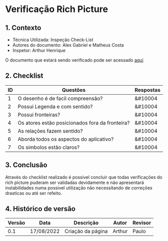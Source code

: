 # Verificação Rich Picture

## 1. Contexto

- Técnica Utilizada: Inspeção Check-List
- Autores do documento: Alex Gabriel e Matheus Costa
- Inspetor: Arthur Henrique
  
O documento que estará sendo verificado pode ser acessado [aqui](../../prerastreabilidade/richPicture/richpicture.md)

## 2. Checklist

| ID | Questões | Respostas |
|----|----------|-----------|
|1   |O desenho é de facil compreensão?|&#10004|
|2   |Possui Legenda e com sentido?|&#10004|
|3   |Possui fronteiras?|&#10004|
|4   |Os atores estão posicionados fora da fronteira?|&#10004 |
|5   |As relações fazem sentido? |&#10004|
|6   |Aborda todos os aspectos do aplicativo? |&#10004|
|7   |Os simbolos estão claros? |&#10004|


## 3. Conclusão
Através do checklist realizado é possivel concluir que todas verificações do rich picture puderam ser validadas devidamente e não apresentará instabilidades numa possivel utilização não necessitando de correções drasticas ou até ser refeito.

## 4. Histórico de versão

|  Versão   | Data | Descrição           | Autor  | Revisor|
|-----------|------|---------------------|--------|--------|
| 0.1 | 17/08/2022 |Criação da página    | Arthur |Paulo |

